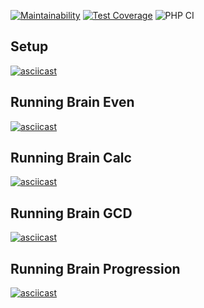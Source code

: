 [![Maintainability](https://api.codeclimate.com/v1/badges/94672faf6d06259441cf/maintainability)](https://codeclimate.com/github/alex-rysaev/php-project-lvl1/maintainability)
[![Test Coverage](https://api.codeclimate.com/v1/badges/94672faf6d06259441cf/test_coverage)](https://codeclimate.com/github/alex-rysaev/php-project-lvl1/test_coverage)
![PHP CI](https://github.com/alex-rysaev/php-project-lvl1/workflows/PHP%20CI/badge.svg)

## Setup

[![asciicast](https://asciinema.org/a/B6tlRNDUU63YyWlzEnxWyVLlk.svg)](https://asciinema.org/a/B6tlRNDUU63YyWlzEnxWyVLlk)

## Running Brain Even

[![asciicast](https://asciinema.org/a/KkuI9o1R4aVNl25NVEutOOMIj.svg)](https://asciinema.org/a/KkuI9o1R4aVNl25NVEutOOMIj)

## Running Brain Calc

[![asciicast](https://asciinema.org/a/qbAEe0GcRzSNEmZXBQwYreIjc.svg)](https://asciinema.org/a/qbAEe0GcRzSNEmZXBQwYreIjc)

## Running Brain GCD

[![asciicast](https://asciinema.org/a/fP9o5NbEtwLIJxFCrqQ21ogkY.svg)](https://asciinema.org/a/fP9o5NbEtwLIJxFCrqQ21ogkY)

## Running Brain Progression

[![asciicast](https://asciinema.org/a/1fIE75PiKemA2el7UBsM7WVmn.svg)](https://asciinema.org/a/1fIE75PiKemA2el7UBsM7WVmn)